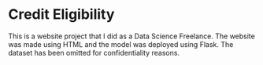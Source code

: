 # Credit Eligibility
This is a website project that I did as a Data Science Freelance. The website was made using HTML and the model was deployed using Flask. The dataset has been omitted for confidentiality reasons.
